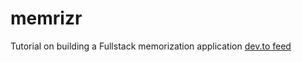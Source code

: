 # memrizr
Tutorial on building a Fullstack memorization application
[dev.to feed](https://dev.to/jacobsngoodwin/creating-signup-handler-in-gin-binding-data-3kb5)